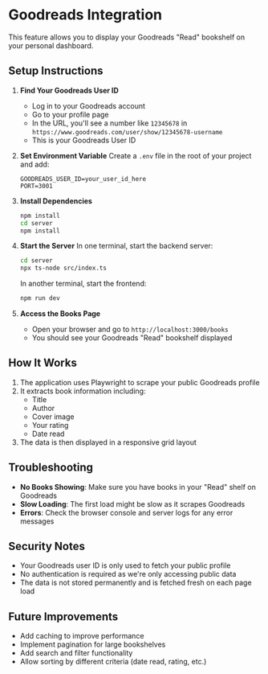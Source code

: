 # Goodreads Integration

This feature allows you to display your Goodreads "Read" bookshelf on your personal dashboard.

## Setup Instructions

1. **Find Your Goodreads User ID**
   - Log in to your Goodreads account
   - Go to your profile page
   - In the URL, you'll see a number like `12345678` in `https://www.goodreads.com/user/show/12345678-username`
   - This is your Goodreads User ID

2. **Set Environment Variable**
   Create a `.env` file in the root of your project and add:
   ```
   GOODREADS_USER_ID=your_user_id_here
   PORT=3001
   ```

3. **Install Dependencies**
   ```bash
   npm install
   cd server
   npm install
   ```

4. **Start the Server**
   In one terminal, start the backend server:
   ```bash
   cd server
   npx ts-node src/index.ts
   ```

   In another terminal, start the frontend:
   ```bash
   npm run dev
   ```

5. **Access the Books Page**
   - Open your browser and go to `http://localhost:3000/books`
   - You should see your Goodreads "Read" bookshelf displayed

## How It Works

1. The application uses Playwright to scrape your public Goodreads profile
2. It extracts book information including:
   - Title
   - Author
   - Cover image
   - Your rating
   - Date read
3. The data is then displayed in a responsive grid layout

## Troubleshooting

- **No Books Showing**: Make sure you have books in your "Read" shelf on Goodreads
- **Slow Loading**: The first load might be slow as it scrapes Goodreads
- **Errors**: Check the browser console and server logs for any error messages

## Security Notes

- Your Goodreads user ID is only used to fetch your public profile
- No authentication is required as we're only accessing public data
- The data is not stored permanently and is fetched fresh on each page load

## Future Improvements

- Add caching to improve performance
- Implement pagination for large bookshelves
- Add search and filter functionality
- Allow sorting by different criteria (date read, rating, etc.)

